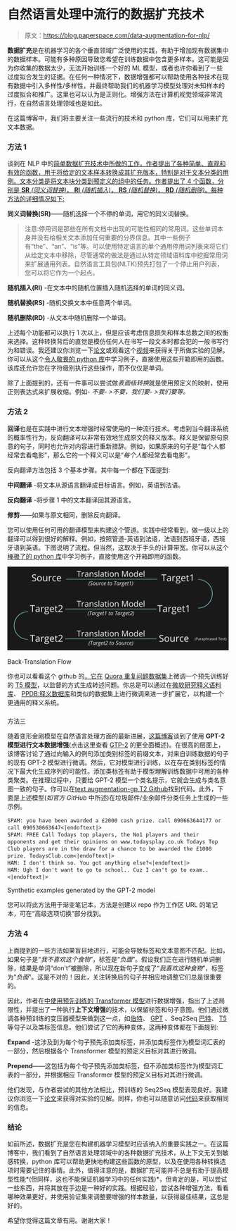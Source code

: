 # 自然语言处理中流行的数据扩充技术

> 原文：<https://blog.paperspace.com/data-augmentation-for-nlp/>

**数据扩充**是在机器学习的各个垂直领域广泛使用的实践，有助于增加现有数据集中的数据样本。可能有多种原因导致您希望在训练数据中包含更多样本。这可能是因为你收集的数据太少，无法开始训练一个好的 ML 模型，或者也许你看到了一些过度拟合发生的证据。在任何一种情况下，数据增强都可以帮助使用各种技术在现有数据中引入多样性/多样性，并最终帮助我们的机器学习模型处理对未知样本的过度拟合和推广。这里也可以认为是正则化。增强方法在计算机视觉领域非常流行，在自然语言处理领域也是如此。

在这篇博客中，我们将主要关注一些流行的技术和 python 库，它们可以用来扩充文本数据。

### 方法 1

谈到在 NLP 中的[简单数据扩充技术中所做的工作，作者提出了各种简单、直观和有效的函数，用于将给定的文本样本转换成其扩充版本，特别是对于文本分类的用例。文本分类是将文本块分类到预定义的组中的任务。作者提出了 4 个函数，分别是 **SR** *(同义词替换)*， **RI** *(随机插入)*， **RS** *(随机替换)*， **RD** *(随机删除)*。每种方法的详细情况如下:](https://arxiv.org/abs/1901.11196)

**同义词替换(SR)**——随机选择一个不停的单词，用它的同义词替换。

> 注意:停用词是那些在所有文档中出现的可能性相同的常用词。这些单词本身并没有给相关文本添加任何重要的分界信息。其中一些例子有“the”、“an”、“is”等。可以使用特定语言的单个通用停用词列表来将它们从给定文本中移除，尽管通常的做法是通过从特定领域语料库中挖掘常用词来扩展通用列表。自然语言工具包(NLTK)预先打包了一个停止用户列表，您可以将它作为一个起点。

**随机插入(RI)** -在文本中的随机位置插入随机选择的单词的同义词。

**随机替换(RS)** -随机交换文本中任意两个单词。

**随机删除(RD)** -从文本中随机删除一个单词。

上述每个功能都可以执行 1 次以上，但是应该考虑信息损失和样本总数之间的权衡来选择。这种转换背后的直觉是模仿任何人在书写一段文本时都会犯的一般书写行为和错误。我还建议你浏览一下[论文](https://arxiv.org/abs/1901.11196)或观看这个[视频](https://www.youtube.com/watch?v=-1unNLkwImw)来获得关于所做实验的见解。你可以从这个[令人敬畏的 python 库](https://github.com/makcedward/nlpaug)中学习例子，直接使用这些开箱即用的函数。该库还允许您在字符级别执行这些操作，而不仅仅是单词。

除了上面提到的，还有一件事可以尝试做*表面级转换*就是使用预定义的映射，使用正则表达式来扩展收缩。例如- *不要- >不要，我们要- >我们要等。*

### 方法 2

**回译**也是在实践中进行文本增强时经常使用的一种流行技术。考虑到当今翻译系统的概率性行为，反向翻译可以非常有效地生成原文的释义版本。释义是保留原句原意的句子，同时也允许对内容进行重新措辞。例如，如果原来的句子是“每个人都经常去看电影”，那么它的一个释义可以是“*每个人*都经常去看电影”。

反向翻译方法包括 3 个基本步骤。其中每一个都在下面提到:

**中间翻译** -将文本从源语言翻译成目标语言。例如，英语到法语。

**反向翻译** -将步骤 1 中的文本翻译回其源语言。

**修剪**——如果与原文相同，删除反向翻译。

您可以使用任何可用的翻译模型来构建这个管道。实践中经常看到，做一级以上的翻译可以得到很好的解释。例如，按照管道-英语到法语，法语到西班牙语，西班牙语到英语。下图说明了流程。但当然，这取决于手头的计算带宽。你可以从这个[棒极了的 python 库](https://github.com/makcedward/nlpaug)中学习例子，直接使用这个开箱即用的函数。

![Back-translation flow](img/c2130d7a7514bfa4bef799640e0075b2.png)

Back-Translation Flow

你也可以看看这个 github 的[，它在](https://github.com/ramsrigouthamg/Paraphrase-any-question-with-T5-Text-To-Text-Transfer-Transformer-) [Quora 重复问题数据集](https://www.kaggle.com/c/quora-question-pairs)上微调一个预先训练好的 [T5 模型](https://huggingface.co/docs/transformers/model_doc/t5)，以监督的方式生成转述问题。你总是可以通过在[微软研究释义语料库](https://www.microsoft.com/en-us/download/details.aspx?id=52398&from=https%3A%2F%2Fresearch.microsoft.com%2Fen-us%2Fdownloads%2F607d14d9-20cd-47e3-85bc-a2f65cd28042%2F)、 [PPDB:释义数据库](https://aclanthology.org/N13-1092.pdf)和类似的数据集上进行微调来进一步扩展它，以构建一个更通用的释义系统。

### 
方法三

随着变形金刚模型在自然语言处理方面的最新进展，[这篇博客](https://towardsdatascience.com/text-data-augmentation-using-gpt-2-language-model-e5384e15b550)谈到了使用 **GPT-2 模型进行文本数据增强**(点击这里查看 [GTP-2](https://blog.paperspace.com/generating-text-summaries-gpt-2/) 的更全面概述)。在很高的层面上，该博客讨论了通过向输入的例句添加类别标签的前缀文本，对来自训练数据的句子的现有 GPT-2 模型进行微调。然后，它对模型进行训练，以在存在类别标签的情况下最大化生成序列的可能性。添加类标签有助于模型理解训练数据中可用的各种类聚类。在推理过程中，只要给 GPT-2 模型一个类名提示，它就会生成与类名意图一致的句子。你可以在[text augmentation-gp T2 Github](https://github.com/prakhar21/TextAugmentation-GPT2)找到代码。此外，下面是上述模型(*如官方 GitHub* 中所述)在垃圾邮件/业余邮件分类任务上生成的一些示例。

```
SPAM: you have been awarded a £2000 cash prize. call 090663644177 or call 090530663647<|endoftext|>
SPAM: FREE Call Todays top players, the No1 players and their opponents and get their opinions on www.todaysplay.co.uk Todays Top Club players are in the draw for a chance to be awarded the £1000 prize. TodaysClub.com<|endoftext|>
HAM: I don't think so. You got anything else?<|endoftext|>
HAM: Ugh I don't want to go to school.. Cuz I can't go to exam..<|endoftext|> 
```

Synthetic examples generated by the GPT-2 model

您可以将此方法用于渐变笔记本，方法是创建以 repo 作为工作区 URL 的笔记本，可在“高级选项切换”部分找到。

### 方法 4

上面提到的一些方法如果盲目地进行，可能会导致标签和文本意图不匹配。比如，如果句子是“*我不喜欢这个食物*”，标签是“*负面*”。假设我们正在进行随机单词删除，结果是单词“don't”被删除，所以现在新句子变成了“*我喜欢这种食物*”，标签为“*负面*”。这是不对的！因此，关注转换后的句子并相应地调整它们总是很重要的。

因此，作者在[中使用预先训练的 Transformer 模型](https://arxiv.org/abs/2003.02245)进行数据增强，指出了上述局限性，并提出了一种执行**上下文增强**的技术，以保留标签和句子意图。他们通过微调各种预训练的变压器模型来做到这一点，如[伯特](https://arxiv.org/abs/1810.04805)、 [GPT](https://en.wikipedia.org/wiki/GPT-3) 、Seq2Seq [巴特](https://www.youtube.com/watch?v=BGWpNQHIcs4)、 [T5](https://arxiv.org/abs/1910.10683) 等句子以及类标签信息。他们尝试了它的两种变体，这两种变体都在下面提到:

**Expand** -这涉及到为每个句子预先添加类标签，并添加类标签作为模型词汇表的一部分，然后根据各个 Transformer 模型的预定义目标对其进行微调。

**Prepend**——这包括为每个句子预先添加类标签，但不添加类标签作为模型词汇表的一部分，并根据相应 Transformer 模型的预定义目标对其进行微调。

他们发现，与作者尝试的其他方法相比，预训练的 Seq2Seq 模型表现良好。我建议你浏览一下[论文](https://arxiv.org/abs/2003.02245)来获得对实验的见解。同样，你也可以随意访问[代码](https://github.com/varunkumar-dev/TransformersDataAugmentation)来获取相同的信息。

### 结论

如前所述，数据扩充是您在构建机器学习模型时应该纳入的重要实践之一。在这篇博客中，我们看到了自然语言处理领域中的各种数据扩充技术，从上下文无关到敏感转换，python 库可以帮助更快地构建这些函数的原型，以及在使用各种转换选项时需要记住的事情。此外，值得注意的是，数据扩充可能并不总是有助于提高模型性能*(但同样，这也不能保证机器学习中的任何实践)*，但肯定的是，可以尝试一些东西，并将其放在手边是一种好的实践。根据经验，尝试各种增强方法，看看哪种效果更好，并使用验证集来调整要增强的样本数量，以获得最佳结果，这总是好的。

希望你觉得这篇文章有用。谢谢大家！